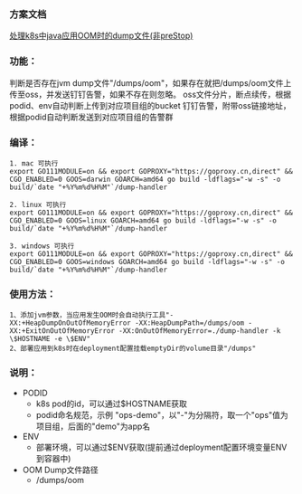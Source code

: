 ### 方案文档
[处理k8s中java应用OOM时的dump文件(非preStop)](http://www.devopser.org/articles/2020/09/17/1600339403553.html)

### 功能：

判断是否存在jvm dump文件"/dumps/oom"，如果存在就把/dumps/oom文件上传至oss，并发送钉钉告警，如果不存在则忽略。
oss文件分片，断点续传，根据podid、env自动判断上传到对应项目组的bucket
钉钉告警，附带oss链接地址，根据podid自动判断发送到对应项目组的告警群

### 编译：

```
1. mac 可执行
export GO111MODULE=on && export GOPROXY="https://goproxy.cn,direct" && CGO_ENABLED=0 GOOS=darwin GOARCH=amd64 go build -ldflags="-w -s" -o build/`date "+%Y%m%d%H%M"`/dump-handler

2. linux 可执行
export GO111MODULE=on && export GOPROXY="https://goproxy.cn,direct" && CGO_ENABLED=0 GOOS=linux GOARCH=amd64 go build -ldflags="-w -s" -o build/`date "+%Y%m%d%H%M"`/dump-handler

3. windows 可执行
export GO111MODULE=on && export GOPROXY="https://goproxy.cn,direct" && CGO_ENABLED=0 GOOS=windows GOARCH=amd64 go build -ldflags="-w -s" -o build/`date "+%Y%m%d%H%M"`/dump-handler
```

### 使用方法：

```
1、添加jvm参数，当应用发生OOM时会自动执行工具"-XX:+HeapDumpOnOutOfMemoryError -XX:HeapDumpPath=/dumps/oom -XX:+ExitOnOutOfMemoryError -XX:OnOutOfMemoryError=./dump-handler -k \$HOSTNAME -e \$ENV"
2、部署应用到k8s时在deployment配置挂载emptyDir的volume目录"/dumps"
```

### 说明：

- PODID
  - k8s pod的id，可以通过$HOSTNAME获取
  - podid命名规范，示例 "ops-demo"，以"-"为分隔符，取一个"ops"值为项目组，后面的"demo"为app名
- ENV
  - 部署环境，可以通过$ENV获取(提前通过deployment配置环境变量ENV到容器中)
- OOM Dump文件路径
  - /dumps/oom

